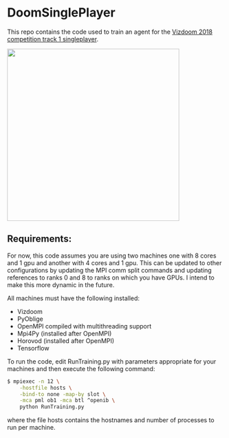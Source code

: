 # DoomSinglePlayer

This repo contains the code used to train an agent for the [Vizdoom 2018 competition track 1 singleplayer](http://vizdoom.cs.put.edu.pl/competition-cig-2018/competition-results).

<img src="example.gif" width="400">

## Requirements:
For now, this code assumes you are using two machines one with 8 cores and 1 gpu and another with 4 cores and 1 gpu. This can be updated to other configurations by updating the MPI comm split commands and updating references to ranks 0 and 8 to ranks on which you have GPUs. I intend to make this more dynamic in the future.

All machines must have the following installed:
- Vizdoom
- PyOblige
- OpenMPI compiled with multithreading support
- Mpi4Py (installed after OpenMPI)
- Horovod (installed after OpenMPI)
- Tensorflow

To run the code, edit RunTraining.py with parameters appropriate for your machines and then execute the following command:

```bash
$ mpiexec -n 12 \
    -hostfile hosts \
    -bind-to none -map-by slot \
    -mca pml ob1 -mca btl ^openib \
    python RunTraining.py
```

where the file hosts contains the hostnames and number of processes to run per machine. 
